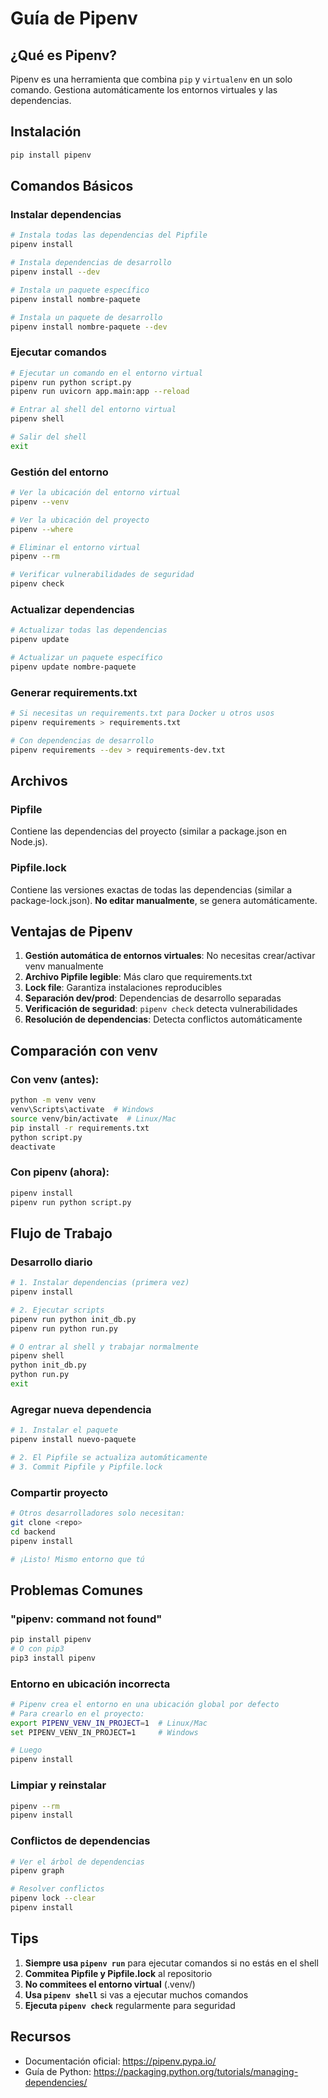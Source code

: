 # Guía de Pipenv

## ¿Qué es Pipenv?

Pipenv es una herramienta que combina `pip` y `virtualenv` en un solo comando. Gestiona automáticamente los entornos virtuales y las dependencias.

## Instalación

```bash
pip install pipenv
```

## Comandos Básicos

### Instalar dependencias
```bash
# Instala todas las dependencias del Pipfile
pipenv install

# Instala dependencias de desarrollo
pipenv install --dev

# Instala un paquete específico
pipenv install nombre-paquete

# Instala un paquete de desarrollo
pipenv install nombre-paquete --dev
```

### Ejecutar comandos
```bash
# Ejecutar un comando en el entorno virtual
pipenv run python script.py
pipenv run uvicorn app.main:app --reload

# Entrar al shell del entorno virtual
pipenv shell

# Salir del shell
exit
```

### Gestión del entorno
```bash
# Ver la ubicación del entorno virtual
pipenv --venv

# Ver la ubicación del proyecto
pipenv --where

# Eliminar el entorno virtual
pipenv --rm

# Verificar vulnerabilidades de seguridad
pipenv check
```

### Actualizar dependencias
```bash
# Actualizar todas las dependencias
pipenv update

# Actualizar un paquete específico
pipenv update nombre-paquete
```

### Generar requirements.txt
```bash
# Si necesitas un requirements.txt para Docker u otros usos
pipenv requirements > requirements.txt

# Con dependencias de desarrollo
pipenv requirements --dev > requirements-dev.txt
```

## Archivos

### Pipfile
Contiene las dependencias del proyecto (similar a package.json en Node.js).

### Pipfile.lock
Contiene las versiones exactas de todas las dependencias (similar a package-lock.json).
**No editar manualmente**, se genera automáticamente.

## Ventajas de Pipenv

1. **Gestión automática de entornos virtuales**: No necesitas crear/activar venv manualmente
2. **Archivo Pipfile legible**: Más claro que requirements.txt
3. **Lock file**: Garantiza instalaciones reproducibles
4. **Separación dev/prod**: Dependencias de desarrollo separadas
5. **Verificación de seguridad**: `pipenv check` detecta vulnerabilidades
6. **Resolución de dependencias**: Detecta conflictos automáticamente

## Comparación con venv

### Con venv (antes):
```bash
python -m venv venv
venv\Scripts\activate  # Windows
source venv/bin/activate  # Linux/Mac
pip install -r requirements.txt
python script.py
deactivate
```

### Con pipenv (ahora):
```bash
pipenv install
pipenv run python script.py
```

## Flujo de Trabajo

### Desarrollo diario
```bash
# 1. Instalar dependencias (primera vez)
pipenv install

# 2. Ejecutar scripts
pipenv run python init_db.py
pipenv run python run.py

# O entrar al shell y trabajar normalmente
pipenv shell
python init_db.py
python run.py
exit
```

### Agregar nueva dependencia
```bash
# 1. Instalar el paquete
pipenv install nuevo-paquete

# 2. El Pipfile se actualiza automáticamente
# 3. Commit Pipfile y Pipfile.lock
```

### Compartir proyecto
```bash
# Otros desarrolladores solo necesitan:
git clone <repo>
cd backend
pipenv install

# ¡Listo! Mismo entorno que tú
```

## Problemas Comunes

### "pipenv: command not found"
```bash
pip install pipenv
# O con pip3
pip3 install pipenv
```

### Entorno en ubicación incorrecta
```bash
# Pipenv crea el entorno en una ubicación global por defecto
# Para crearlo en el proyecto:
export PIPENV_VENV_IN_PROJECT=1  # Linux/Mac
set PIPENV_VENV_IN_PROJECT=1     # Windows

# Luego
pipenv install
```

### Limpiar y reinstalar
```bash
pipenv --rm
pipenv install
```

### Conflictos de dependencias
```bash
# Ver el árbol de dependencias
pipenv graph

# Resolver conflictos
pipenv lock --clear
pipenv install
```

## Tips

1. **Siempre usa `pipenv run`** para ejecutar comandos si no estás en el shell
2. **Commitea Pipfile y Pipfile.lock** al repositorio
3. **No commitees el entorno virtual** (.venv/)
4. **Usa `pipenv shell`** si vas a ejecutar muchos comandos
5. **Ejecuta `pipenv check`** regularmente para seguridad

## Recursos

- Documentación oficial: https://pipenv.pypa.io/
- Guía de Python: https://packaging.python.org/tutorials/managing-dependencies/
